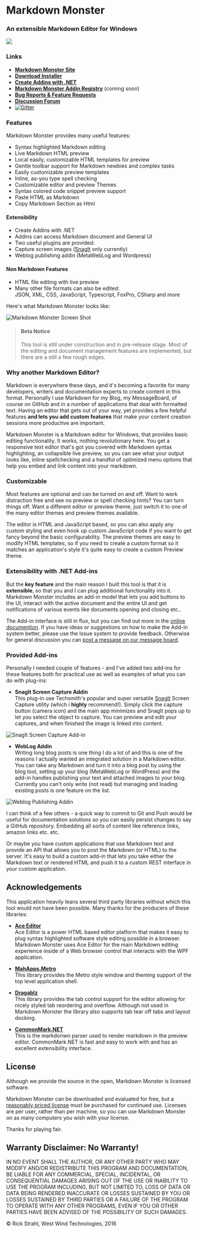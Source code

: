 # Markdown Monster
### An extensible Markdown Editor for Windows

![](Art/MarkdownMonster.png)

### Links
* **[Markdown Monster Site](http://markdownmonster.west-wind.com)**
* **[Download Installer](http://markdownmonster.west-wind.com/download.aspx)**
* **[Create Addins with .NET](http://markdownmonster.west-wind.com/docs/_4ne0s0qoi.htm)**
* **[Markdown Monster Addin Registry](https://github.com/RickStrahl/MarkdownMonsterAddinsRegistry)** (coming soon)  
* **[Bug Reports & Feature Requests](./issues/)**
* **[Discussion Forum](http://support.west-wind.com?forum=Markdown+Monster)**
* [![Gitter](https://badges.gitter.im/RickStrahl/MarkdownMonster.svg)](https://gitter.im/RickStrahl/MarkdownMonster/General?utm_source=share-link&utm_medium=link&utm_campaign=share-link)

### Features
Markdown Monster provides many useful features:

* Syntax highlighted Markdown editing
* Live Markdown HTML preview 
* Local easily, customizable HTML templates for preview
* Gentle toolbar support for Markdown newbies and complex tasks
* Easily customizable preview templates
* Inline, as-you type spell checking
* Customizable editor and preview Themes
* Syntax colored code snippet preview support
* Paste HTML as Markdown
* Copy Markdown Section as Html

#### Extensibility
* Create Addins with .NET
* Addins can access Markdown document and General UI
* Two useful plugins are provided:
* Capture screen images ([SnagIt](http://techsmith.com/snagit) only currently)
* Weblog publishing addin (MetaWebLog and Wordpress)

#### Non Markdown Features
* HTML file editing with live preview
* Many other file formats can also be edited:  
JSON, XML, CSS, JavaScript, Typescript, FoxPro, CSharp and more

Here's what Markdown Monster looks like:

![Markdown Monster Screen Shot](ScreenShot.png)

> #### Beta Notice
> This tool is still under construction and in pre-release stage. Most of the editing and document management features are implemented, but there are a still a few rough edges.

### Why another Markdown Editor?
Markdown is everywhere these days, and it's becoming a favorite for many developers, writers and documentation experts to create content in this format. Personally I use Markdown for my Blog, my MessageBoard, of course on GitHub and in a number of applications that deal with formatted text. Having an editor that gets out of your way, yet provides a few helpful features **and lets you add custom features** that make your content creation sessions more productive are important.

Markdown Monster is a Markdown editor for Windows, that provides basic editing functionality. It works, nothing revolutionary here. You get a responsive text editor that's got you covered with Markdown syntax highlighting, an collapsible live preview, so you can see what your output looks like, inline spellchecking and a handful of optimized menu options that help you embed and link content into your markdown.

### Customizable
Most features are optional and can be turned on and off. Want to work distraction free and see no preview or spell checking hints? You can turn things off. Want a different editor or preview theme, just switch it to one of the many editor themes and preview themes available. 

The editor is HTML and JavaScript based, so you can also apply any custom styling and even hook up custom JavaScript code if you want to get fancy beyond the basic configurability. The preview themes are easy to modify HTML templates, so if you need to create a custom format so it matches an application's style it's quite easy to create a custom Preview theme.

### Extensibility with .NET Add-ins
But the **key feature** and the main reason I built this tool is that it is **extensible**, so that you and I can plug additional functionality into it. Markdown Monster includes an add-in model that lets you add buttons to the UI, interact with the active document and the entire UI and get notifications of various events like  documents opening and closing etc..

The Add-in interface is still in flux, but you can find out more in the [online documention](http://markdownmonster.west-wind.com/docs/_4ne0rl1zf.htm). If you have ideas or suggestions  on how to make the Add-in system better, please use the Issue system to provide feedback. Otherwise for general discussion you can [post a message on our message board](http://support.west-wind.com?forum=Markdown+Monster).

### Provided Add-ins
Personally I needed couple of features - and I've added two add-ins for these features both for practical use as well as examples of what you can do with plug-ins:

* **SnagIt Screen Capture Addin**  
This plug-in use Techsmith's popular and super versatile [SnagIt](http://techsmith.com/snagit) Screen Capture utility (which i **highly** recommend!). Simply click the capture button (camera icon) and the main app minimizes and SnagIt pops up to let you select the object to capture. You can preview and edit your captures, and when finished the image is linked into content.

![SnagIt Screen Capture Add-in](SnagItCaptureAddin.png)

* **WebLog Addin**  
Writing long blog posts is one thing I do a lot of and this is one of the reasons I actually wanted an integrated solution in a Markdown editor. You can take any Markdown and turn it into a blog post by using the blog tool, setting up your blog (MetaWebLog or WordPress) and the add-in handles publishing your text and attached images to your blog. Currently you can't only write (not read) but managing and loading existing posts is one feature on the list.

![Weblog Publishing Addin](WebLogPublishingAddin.png)

I can think of a few others - a quick way to commit to Git and Push would be useful for documentation solutions so you can easily persist changes to say a GitHub repository. Embedding all sorts of content like reference links, amazon links etc. etc.

Or maybe you have custom applications that use Markdown text and provide an API that allows you to post the Markdown (or HTML) to the server. It's easy to build a custom add-in that lets you take either the Markdown text or rendered HTML and push it to a custom REST interface in your custom application.

## Acknowledgements
This application heavily leans several third party libraries without which this tool would not have been possible. Many thanks for the producers of these libraries:

* **[Ace Editor](https://ace.c9.io)**  
Ace Editor is a power HTML based editor platform that makes it easy to plug syntax highlighted software style editing possible in a browser. Markdown Monster uses Ace Editor for the main Markdown editing experience inside of a Web browser control that interacts with the WPF application.

* **[MahApps.Metro](http://mahapps.com/)**  
This library provides the Metro style window and theming support of the top level application shell.

* **[Dragablz](https://dragablz.net/)**  
This library provides the tab control support for the editor allowing for nicely styled tab reordering and overflow. Although not used in Markdown Monster the library also supports tab tear off tabs and layout docking.

* **[CommonMark.NET](https://github.com/Knagis/CommonMark.NET)**  
This is the markdonwn parser used to render markdown in the preview editor. CommonMark.NET is fast and easy to work with and has an excellent extensibility interface.

## License
Although we provide the source in the open, Markdown Monster is licensed software.

Markdown Monster can  be downloaded and evaluated for free, but a [reasonably priced license](http://store.west-wind.com/product/MARKDOWN_MONSTER) must be purchased for continued use. Licenses are per user, rather than per machine, so you can use Markdown Monster on as many computers you wish with your license. 

Thanks for playing fair.

## Warranty Disclaimer: No Warranty!
IN NO EVENT SHALL THE AUTHOR, OR ANY OTHER PARTY WHO MAY MODIFY AND/OR REDISTRIBUTE 
THIS PROGRAM AND DOCUMENTATION, BE LIABLE FOR ANY COMMERCIAL, SPECIAL, INCIDENTAL, OR CONSEQUENTIAL DAMAGES ARISING OUT OF THE USE OR INABILITY TO USE THE PROGRAM INCLUDING, BUT NOT LIMITED TO, LOSS OF DATA OR DATA BEING RENDERED INACCURATE OR LOSSES SUSTAINED BY YOU OR LOSSES SUSTAINED BY THIRD PARTIES OR A FAILURE OF THE PROGRAM TO OPERATE WITH ANY OTHER PROGRAMS, EVEN IF YOU OR OTHER PARTIES HAVE BEEN ADVISED OF THE POSSIBILITY OF SUCH DAMAGES.

&copy; Rick Strahl, West Wind Technologies, 2016